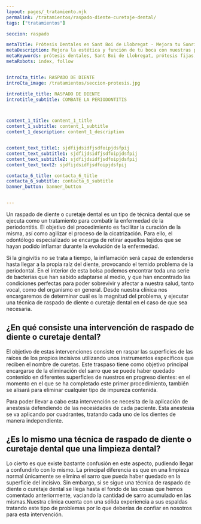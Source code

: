 ```yaml
---
layout: pages/_tratamiento.njk
permalink: /tratamientos/raspado-diente-curetaje-dental/
tags: ["tratamientos"]

seccion: raspado

metaTitle: Prótesis Dentales en Sant Boi de Llobregat - Mejora tu Sonrisa
metaDescription: Mejora la estética y función de tu boca con nuestras prótesis dentales en Sant Boi de Llobregat. Soluciones personalizadas para cada paciente.
metaKeywords: prótesis dentales, Sant Boi de Llobregat, prótesis fijas, prótesis removibles, estética dental
metaRobots: index, follow


introCta_title: RASPADO DE DIENTE
introCta_image: /tratamientos/seccion-protesis.jpg

introtitle_title: RASPADO DE DIENTE
introtitle_subtitle: COMBATE LA PERIODONTITIS



content_1_title: content_1_title
content_1_subtitle: content_1_subtitle
content_1_description: content_1_description


content_text_title1: sjdfijdsidfjsdfoipjdsfpij
content_text_subtitle1: sjdfijdsidfjsdfoipjdsfpij
content_text_subtitle2: sjdfijdsidfjsdfoipjdsfpij
content_text_text2: sjdfijdsidfjsdfoipjdsfpij

contacta_6_title: contacta_6_title
contacta_6_subtitle: contacta_6_subtitle
banner_button: banner_button


---
```


Un raspado de diente o curetaje dental es un tipo de técnica dental que se ejecuta como un tratamiento para combatir la enfermedad de la periodontitis. El objetivo del procedimiento es facilitar la curación de la misma, así como agilizar el proceso de la cicatrización. Para ello, el odontólogo especializado se encarga de retirar aquellos tejidos que se hayan podido inflamar durante la evolución de la enfermedad.

Si la gingivitis no se trata a tiempo, la inflamación será capaz de extenderse hasta llegar a la propia raíz del diente, provocando el temido problema de la periodontal. En el interior de esta bolsa podemos encontrar toda una serie de bacterias que han sabido adaptarse al medio, y que han encontrado las condiciones perfectas para poder sobrevivir y afectar a nuestra salud, tanto vocal, como del organismo en general. Desde nuestra clínica nos encargaremos de determinar cuál es la magnitud del problema, y ejecutar una técnica de raspado de diente o curetaje dental en el caso de que sea necesaria.

## ¿En qué consiste una intervención de raspado de diente o curetaje dental?
El objetivo de estas intervenciones consiste en raspar las superficies de las raíces de los propios incisivos utilizando unos instrumentos específicos que reciben el nombre de curetas. Este traspaso tiene como objetivo principal encargarse de la eliminación del sarro que se puede haber quedado contenido en diferentes superficies de nuestros en progreso dientes: en el momento en el que se ha completado este primer procedimiento, también se alisará para eliminar cualquier tipo de impureza contenida.


Para poder llevar a cabo esta intervención se necesita de la aplicación de anestesia defendiendo de las necesidades de cada paciente. Esta anestesia se va aplicando por cuadrantes, tratando cada uno de los dientes de manera independiente.

## ¿Es lo mismo una técnica de raspado de diente o curetaje dental que una limpieza dental?
Lo cierto es que existe bastante confusión en este aspecto, pudiendo llegar a confundirlo con lo mismo. La principal diferencia es que en una limpieza normal únicamente se elimina el sarro que pueda haber quedado en la superficie del incisivo. Sin embargo, si se sigue una técnica de raspado de diente o curetaje dental se llega hasta el fondo de las cosas que hemos comentado anteriormente, vaciando la cantidad de sarro acumulado en las mismas.Nuestra clínica cuenta con una sólida experiencia a sus espaldas tratando este tipo de problemas por lo que deberías de confiar en nosotros para esta intervención.